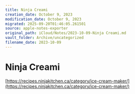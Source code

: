 ```yaml
---
title: Ninja Creami
creation_date: October 9, 2023
modification_date: October 9, 2023
migrated: 2025-09-20T01:46:05.261501
source: apple-notes-exporter
original_path: iCloud/Notes/2023-10-09-Ninja Creami.md
vault_folder: Archive/uncategorized
filename_date: 2023-10-09
---
```



# Ninja Creami
[https://recipes.ninjakitchen.ca/category/ice-cream-maker/](https://recipes.ninjakitchen.ca/category/ice-cream-maker/)

